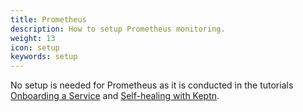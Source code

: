 ```yaml
---
title: Prometheus
description: How to setup Prometheus monitoring.
weight: 13
icon: setup
keywords: setup
---
```


No setup is needed for Prometheus as it is conducted in the tutorials [Onboarding a Service](../../usecases/onboard-carts-service/) and [Self-healing with Keptn](../../usecases/self-healing-with-keptn/).
